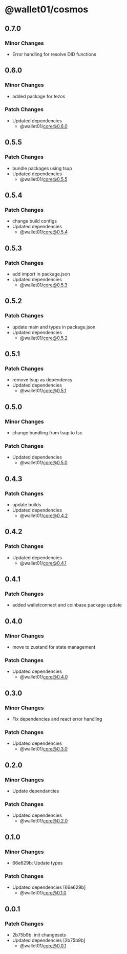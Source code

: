 # @wallet01/cosmos

## 0.7.0

### Minor Changes

- Error handling for resolve DID functions

## 0.6.0

### Minor Changes

- added package for tezos

### Patch Changes

- Updated dependencies
  - @wallet01/core@0.6.0

## 0.5.5

### Patch Changes

- bundle packages using tsup
- Updated dependencies
  - @wallet01/core@0.5.5

## 0.5.4

### Patch Changes

- change build configs
- Updated dependencies
  - @wallet01/core@0.5.4

## 0.5.3

### Patch Changes

- add import in package.json
- Updated dependencies
  - @wallet01/core@0.5.3

## 0.5.2

### Patch Changes

- update main and types in package.json
- Updated dependencies
  - @wallet01/core@0.5.2

## 0.5.1

### Patch Changes

- remove tsup as dependency
- Updated dependencies
  - @wallet01/core@0.5.1

## 0.5.0

### Minor Changes

- change bundling from tsup to tsc

### Patch Changes

- Updated dependencies
  - @wallet01/core@0.5.0

## 0.4.3

### Patch Changes

- update builds
- Updated dependencies
  - @wallet01/core@0.4.2

## 0.4.2

### Patch Changes

- Updated dependencies
  - @wallet01/core@0.4.1

## 0.4.1

### Patch Changes

- added walletconnect and coinbase package update

## 0.4.0

### Minor Changes

- move to zustand for state management

### Patch Changes

- Updated dependencies
  - @wallet01/core@0.4.0

## 0.3.0

### Minor Changes

- Fix dependencies and react error handling

### Patch Changes

- Updated dependencies
  - @wallet01/core@0.3.0

## 0.2.0

### Minor Changes

- Update dependancies

### Patch Changes

- Updated dependencies
  - @wallet01/core@0.2.0

## 0.1.0

### Minor Changes

- 66e629b: Update types

### Patch Changes

- Updated dependencies [66e629b]
  - @wallet01/core@0.1.0

## 0.0.1

### Patch Changes

- 2b75b9b: init changesets
- Updated dependencies [2b75b9b]
  - @wallet01/core@0.0.1
